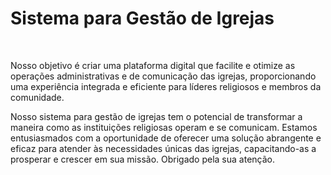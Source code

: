<h1>Sistema para Gestão de Igrejas</h1> <br>

Nosso objetivo é criar uma plataforma digital que facilite e otimize as operações administrativas e de comunicação das igrejas, proporcionando uma experiência integrada e eficiente para líderes religiosos e membros da comunidade. <br>

Nosso sistema para gestão de igrejas tem o potencial de transformar a maneira como as instituições religiosas operam e se comunicam. Estamos entusiasmados com a oportunidade de oferecer uma solução abrangente e eficaz para atender às necessidades únicas das igrejas, capacitando-as a prosperar e crescer em sua missão. Obrigado pela sua atenção.
